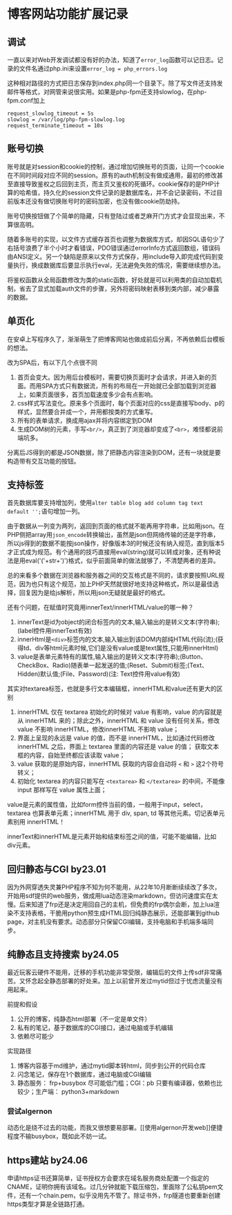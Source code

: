 # 博客网站功能扩展记录

## 调试

一直以来对Web开发调试都没有好的办法，知道了`error_log`函数可以记日志。记录的文件名通过php.ini来设置`error_log = php_errors.log`

这种相对路径的方式把日志保存到index.php同一个目录下。除了写文件还支持发邮件等格式，对网管来说很实用。如果是php-fpm还支持slowlog，在php-fpm.conf加上

```
request_slowlog_timeout = 5s
slowlog = /var/log/php-fpm-slowlog.log
request_terminate_timeout = 10s
```

## 账号切换

账号就是对session和cookie的控制，通过增加切换账号的页面，让同一个cookie在不同时间段对应不同的session。原有的auth机制没有做成通用，最初的修改甚至直接导致鉴权之后回到主页，而主页又鉴权的死循环。cookie保存的是PHP计算的哈希值，持久化的session文件记录的是数据库名，并不会记录密码，不过目前版本还没有做切换账号时的密码加密，也没有做cookie防劫持。

账号切换按钮做了个简单的隐藏，只有登陆过或者芝麻开门方式才会显现出来，不算很高明。

随着多账号的实现，以文件方式缓存首页也调整为数据库方式，却因SQL语句少了右括号浪费了半个小时才看错误，PDO错误通过errorInfo方式返回数组，错误码由ANSI定义。另一个缺陷是原来以文件方式保存，用include导入即完成代码到变量执行，换成数据库后要显示执行eval，无法避免失败的情况，需要继续想办法。

将鉴权函数从全局函数修改为类的static函数，好处就是可以利用类的自动加载机制，省去了显式加载auth文件的步骤，另外将密码映射表移到类内部，减少暴露的数据。

## 单页化

在安卓上写程序久了，渐渐萌生了把博客网站也做成前后分离，不再依赖后台模板的想法。

改为SPA后，有以下几个点很不同

1. 首页会变大。因为用后台模板时，需要切换页面时才会请求，并进入新的页面。而用SPA方式只有数据流，所有的布局在一开始就已全部加载到浏览器上，如果页面很多，首页加载速度多少会有点影响。
2. css样式写法变化。原来多个页面时，每个页面对应的css是直接写body、p的样式，显然要合并成一个，并用都按类的方式重写。
3. 所有的表单请求，换成用ajax并将内容绑定到DOM
4. 生成DOM树的元素，手写`<br/>`，真正到了浏览器却变成了`<br>`，难怪都说前端坑多。

分离后JS得到的都是JSON数据，除了把静态内容渲染到DOM，还有一块就是要构造带有交互功能的按钮。

## 支持标签

首先数据库要支持增加列，使用`alter table blog add column tag text default '';`语句增加一列。

由于数据从一列变为两列，返回到页面的格式就不能再用字符串，比如用json。在PHP侧把array用`json_encode`转换输出，虽然是json但网络传输的还是字符串，所以js得到的数据不能按json操作，好像版本3的时候还没有纳入规范，直到版本5才正式成为规范。有个通用的技巧直接用eval(string)就可以转成对象，还有种说法是用eval('('+str+')')格式，似乎前面简单的做法就够了，不清楚两者的差异。

总的来看多个数据在浏览器和服务器之间的交互格式是不同的，请求要按照URL规范，因为也只有这个规范，加上PHP天然就很好地支持这种格式，所以是最佳选择，回复因为是给js解析，所以用json无疑就是最好的格式。

还有个问题，在赋值时究竟用innerText/innerHTML/value的哪一种？

1. innerText是id为object的闭合标签内的文本,输入输出的是转义文本(字符串);(label控件用innerText有效)
2. innerHtml是`<div>`标签内的文本,输入输出到该DOM内部纯HTML代码(流);(获得td、div等html元素时候,它们是没有value或是text属性,只能用innerHtml)
3. value是表单元素特有的属性,输入输出的是转义文本(字符串);(Button、CheckBox、Radio)随表单一起发送的值;(Reset、Submit)标签;(Text、Hidden)默认值;(File、Password)(注: Text控件用value有效)

其实对textarea标签，也就是多行文本编辑框，innerHTML和value还有更大的区别

1. innerHTML 仅在 textarea 初始化的时候对 value 有影响，value 的内容就是从 innerHTML 来的；除此之外，innerHTML 和 value 没有任何关系，修改 value 不影响 innerHTML，修改innerHTML 不影响 value；
2. 界面上呈现的永远是 value 的值，而不是 innerHTML，比如通过代码修改 innerHTML 之后，界面上 textarea 里面的内容还是 value 的值；
获取文本框的内容，自始至终都应该读取 value；
3. value 获取的是原始内容，innerHTML 获取的内容会自动将 `<` 和 `>` 这2个符号转义；
4. 初始化 textarea 的内容只能写在 `<textarea>` 和 `</textarea>` 的中间，不能像 input 那样写在 value 属性上面；

value是元素的属性值，比如form控件当前的值，一般用于input，select，textarea 也算表单元素；innerHTML 用于 div, span, td 等其他元素。切记表单元素别用 innerHTML！

innerText和innerHTML是元素开始和结束标签之间的值，可能不能编辑，比如div元素。

## 回归静态与CGI by23.01

因为外网穿透失灵兼PHP程序不知为何不能用，从22年10月断断续续改了多次，开始用sdf提供的web服务，做成用lua动态渲染markdown，但访问速度实在太慢。后来知道了frp还是决定用回自己的主机，但免费的frp偶尔会断，加上lua渲染不支持表格，干脆用python预生成HTML回归纯静态展示，还能部署到github page，对主机没有要求。动态部分只保留CGI编辑，支持电脑和手机端多端同步。

## 纯静态且支持搜索 by24.05

最近玩客云硬件不能用，迁移的手机功能非常受限，编辑后的文件上传sdf非常痛苦。又怀念起全静态部署的好处来。加上以前曾开发过mytid但过于忧虑流量没有用起来。

前提和假设

1. 公开的博客，纯静态html部署（不一定是单文件）
2. 私有的笔记，基于数据库的CGI接口，通过电脑或手机编辑
3. 依赖尽可能少

实现路径

1. 博客内容基于md维护，通过mytid脚本转html，同步到公开的代码仓库
2. 闪念笔记，保存在1个数据库，通过电脑或CGI编辑
3. 静态服务： frp+busybox 尽可能低门槛；CGI：pb 只要有编译器，依赖也比较少；生产端： python3+markdown

### 尝试algernon

动态化是绕不过去的功能，而我又很想要易部署。[[使用algernon开发web]]便捷程度不输busybox，既如此不妨一试。

## https建站 by24.06

申请https证书还算简单，证书授权方会要求在域名服务商处配置一个指定的CNAME，证明你拥有该域名。过几分钟就能下载压缩包，里面除了公私钥pem文件，还有一个chain.pem，似乎没用先不管了。除证书外，frp隧道也要重新创建https类型才算是全链路打通。
